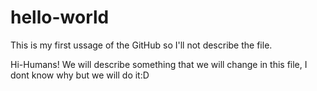 # hello-world
This is my first ussage of the GitHub so I'll not describe the file.

Hi-Humans!
We will describe something that we will change in this file, I dont know why but we will do it:D
